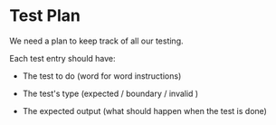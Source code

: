 # Test Plan

We need a plan to keep track of all our testing.

Each test entry should have:

* The test to do \(word for word instructions\)

* The test's type \(expected / boundary / invalid \)

* The expected output \(what should happen when the test is done\)




